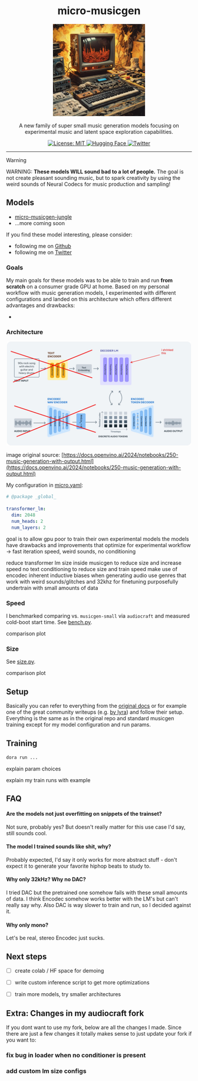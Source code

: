 <h1 align="center">
    micro-musicgen
</h1>
<p align="center">
  <img src="./assets/micro-musicgen-post.webp" width="250" alt="Nendo Core">
</p>

<p align="center">
    A new family of super small music generation models focusing on experimental music and latent space exploration capabilities.
</p>

<p align="center">
    <a href="https://opensource.org/licenses/MIT" target="_blank">
        <img src="https://img.shields.io/badge/License-MIT-yellow.svg" alt="License: MIT">
    </a>
    <a href="https://huggingface.co/pharoAIsanders420/micro-musicgen-jungle" target="_blank">
        <img alt="Hugging Face" src="https://img.shields.io/badge/Hugging_Face-Model_Weights-yellow?style=flat&link=https%3A%2F%2Fhuggingface.co%2FpharoAIsanders420%2Fmicro-musicgen-jungle">
    </a>
    <a href="https://twitter.com/mcaaroni" target="_blank">
        <img src="https://img.shields.io/twitter/url/https/twitter.com/mcaaroni.svg?style=social&label=Follow%20%40mcaaroni" alt="Twitter">
    </a>
</p>

---

> [!WARNING]  
> WARNING: **These models WILL sound bad to a lot of people.** The goal is not create pleasant sounding music,
> but to spark creativity by using the weird sounds of Neural Codecs for music production and sampling!

## Models 

- [micro-musicgen-jungle](https://huggingface.co/pharoAIsanders420/micro-musicgen-jungle)
- ...more coming soon

If you find these model interesting, please consider:

- following me on [Github](https://github.com/aaronabebe)
- following me on [Twitter](https://twitter.com/mcaaroni)


### Goals

My main goals for these models was to be able to train and run **from scratch** on a consumer grade GPU at home.
Based on my personal workflow with music generation models, I experimented with different configurations
and landed on this architecture which offers different advantages and drawbacks:

- 

### Architecture

<p align="center">
  <img src="./assets/musicgen_arch.jpeg" width="500" alt="Nendo Core">
</p>

image original source: [https://docs.openvino.ai/2024/notebooks/250-music-generation-with-output.html](https://docs.openvino.ai/2024/notebooks/250-music-generation-with-output.html)

My configuration in [micro.yaml](./audiocraft/config/model/lm/model_scale/micro.yaml):

```yaml
# @package _global_

transformer_lm:
  dim: 2048
  num_heads: 2
  num_layers: 2
```


goal is to allow gpu poor to train their own experimental models
the models have drawbacks and improvements that optimize for experimental workflow -> 
fast iteration speed, weird sounds, no conditioning

reduce transformer lm size inside musicgen to reduce size and increase speed
no text conditioning to reduce size and train speed
make use of encodec inherent inductive biases when generating audio
use genres that work with weird sounds/glitches and 32khz for finetuning
purposefully undertrain with small amounts of data


### Speed

I benchmarked comparing vs. `musicgen-small` via `audiocraft` and measured cold-boot start time. 
See [bench.py](./scripts/bench.py).

comparison plot

### Size 

See [size.py](./scripts/size.py).

comparison plot

## Setup 

Basically you can refer to everything from the [original docs](https://github.com/facebookresearch/audiocraft/blob/main/docs/TRAINING.md) 
or for example one of the great community writeups (e.g. [by lyra](https://github.com/lyramakesmusic/finetune-musicgen)) and follow their setup. 
Everything is the same as in the original repo and standard musicgen training except for my model configuration and run params.

## Training 

```sh
dora run ...
```

explain param choices

explain my train runs with example

## FAQ

#### Are the models not just overfitting on snippets of the trainset? 
Not sure, probably yes? But doesn't really matter for this use case I'd say, still sounds cool.

#### The model I trained sounds like shit, why? 
Probably expected, I'd say it only works for more abstract stuff - don't expect it to generate your favorite hiphop beats to study to.

#### Why only 32kHz? Why no DAC? 
I tried DAC but the pretrained one somehow fails with these small amounts of data. 
I think Encodec somehow works better with the LM's but can't really say why. 
Also DAC is way slower to train and run, so I decided against it.

#### Why only mono?
Let's be real, stereo Encodec just sucks.

## Next steps

- [ ] create colab / HF space for demoing
- [ ] write custom inference script to get more optimizations 
- [ ] train more models, try smaller architectures


## Extra: Changes in my audiocraft fork
If you dont want to use my fork, below are all the changes I made. 
Since there are just a few changes it totally makes sense to just update your fork if you want to:

### fix bug in loader when no conditioner is present


### add custom lm size configs



